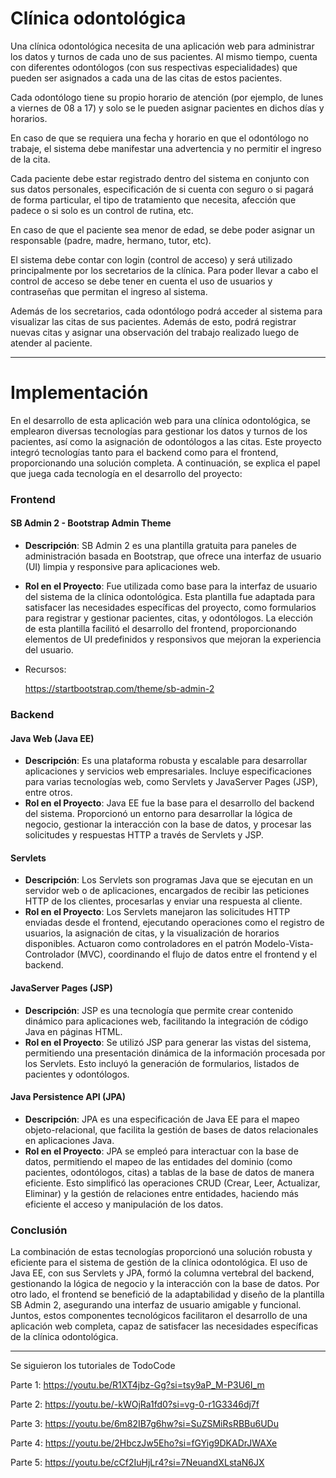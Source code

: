 # Clínica odontológica

Una clínica odontológica necesita de una aplicación web para administrar los datos y turnos de cada uno de sus pacientes. Al mismo tiempo, cuenta con diferentes odontólogos (con sus respectivas especialidades) que pueden ser asignados a cada una de las citas de estos pacientes.

Cada odontólogo tiene su propio horario de atención (por ejemplo, de lunes a viernes de 08 a 17) y solo se le pueden asignar pacientes en dichos días y horarios.

En caso de que se requiera una fecha y horario en que el odontólogo no trabaje, el sistema debe manifestar una advertencia y no permitir el ingreso de la cita.

Cada paciente debe estar registrado dentro del sistema en conjunto con sus datos personales, especificación de si cuenta con seguro o si pagará de forma particular, el tipo de tratamiento que necesita, afección que padece o si solo es un control de rutina, etc.

En caso de que el paciente sea menor de edad, se debe poder asignar un responsable (padre, madre, hermano, tutor, etc).

El sistema debe contar con login (control de acceso) y será utilizado principalmente por los secretarios de la clínica. Para poder llevar a cabo el control de acceso se debe tener en cuenta el uso de usuarios y contraseñas que permitan el ingreso al sistema.

Además de los secretarios, cada odontólogo podrá acceder al sistema para visualizar las citas de sus pacientes. Además de esto, podrá registrar nuevas citas y asignar una observación del trabajo realizado luego de atender al paciente.


---

# Implementación

En el desarrollo de esta aplicación web para una clínica odontológica, se emplearon diversas tecnologías para gestionar los datos y turnos de los pacientes, así como la asignación de odontólogos a las citas. Este proyecto integró tecnologías tanto para el backend como para el frontend, proporcionando una solución completa. A continuación, se explica el papel que juega cada tecnología en el desarrollo del proyecto:

### Frontend

#### SB Admin 2 - Bootstrap Admin Theme
- **Descripción**: SB Admin 2 es una plantilla gratuita para paneles de administración basada en Bootstrap, que ofrece una interfaz de usuario (UI) limpia y responsive para aplicaciones web.
- **Rol en el Proyecto**: Fue utilizada como base para la interfaz de usuario del sistema de la clínica odontológica. Esta plantilla fue adaptada para satisfacer las necesidades específicas del proyecto, como formularios para registrar y gestionar pacientes, citas, y odontólogos. La elección de esta plantilla facilitó el desarrollo del frontend, proporcionando elementos de UI predefinidos y responsivos que mejoran la experiencia del usuario.
- Recursos:

  https://startbootstrap.com/theme/sb-admin-2

### Backend

#### Java Web (Java EE)
- **Descripción**: Es una plataforma robusta y escalable para desarrollar aplicaciones y servicios web empresariales. Incluye especificaciones para varias tecnologías web, como Servlets y JavaServer Pages (JSP), entre otros.
- **Rol en el Proyecto**: Java EE fue la base para el desarrollo del backend del sistema. Proporcionó un entorno para desarrollar la lógica de negocio, gestionar la interacción con la base de datos, y procesar las solicitudes y respuestas HTTP a través de Servlets y JSP.

#### Servlets
- **Descripción**: Los Servlets son programas Java que se ejecutan en un servidor web o de aplicaciones, encargados de recibir las peticiones HTTP de los clientes, procesarlas y enviar una respuesta al cliente.
- **Rol en el Proyecto**: Los Servlets manejaron las solicitudes HTTP enviadas desde el frontend, ejecutando operaciones como el registro de usuarios, la asignación de citas, y la visualización de horarios disponibles. Actuaron como controladores en el patrón Modelo-Vista-Controlador (MVC), coordinando el flujo de datos entre el frontend y el backend.

#### JavaServer Pages (JSP)
- **Descripción**: JSP es una tecnología que permite crear contenido dinámico para aplicaciones web, facilitando la integración de código Java en páginas HTML.
- **Rol en el Proyecto**: Se utilizó JSP para generar las vistas del sistema, permitiendo una presentación dinámica de la información procesada por los Servlets. Esto incluyó la generación de formularios, listados de pacientes y odontólogos.

#### Java Persistence API (JPA)
- **Descripción**: JPA es una especificación de Java EE para el mapeo objeto-relacional, que facilita la gestión de bases de datos relacionales en aplicaciones Java.
- **Rol en el Proyecto**: JPA se empleó para interactuar con la base de datos, permitiendo el mapeo de las entidades del dominio (como pacientes, odontólogos, citas) a tablas de la base de datos de manera eficiente. Esto simplificó las operaciones CRUD (Crear, Leer, Actualizar, Eliminar) y la gestión de relaciones entre entidades, haciendo más eficiente el acceso y manipulación de los datos.

### Conclusión
La combinación de estas tecnologías proporcionó una solución robusta y eficiente para el sistema de gestión de la clínica odontológica. El uso de Java EE, con sus Servlets y JPA, formó la columna vertebral del backend, gestionando la lógica de negocio y la interacción con la base de datos. Por otro lado, el frontend se benefició de la adaptabilidad y diseño de la plantilla SB Admin 2, asegurando una interfaz de usuario amigable y funcional. Juntos, estos componentes tecnológicos facilitaron el desarrollo de una aplicación web completa, capaz de satisfacer las necesidades específicas de la clínica odontológica.

---

Se siguieron los tutoriales de TodoCode 

Parte 1: https://youtu.be/R1XT4jbz-Gg?si=tsy9aP_M-P3U6I_m

Parte 2: https://youtu.be/-kWOjRa1fd0?si=vg-0-r1G3346dj7f

Parte 3: https://youtu.be/6m82IB7g6hw?si=SuZSMiRsRBBu6UDu

Parte 4: https://youtu.be/2HbczJw5Eho?si=fGYig9DKADrJWAXe

Parte 5: https://youtu.be/cCf2IuHjLr4?si=7NeuandXLstaN6JX
